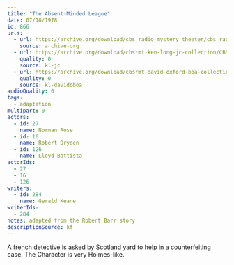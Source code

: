 ```yaml
---
title: "The Absent-Minded League"
date: 07/18/1978
id: 866
urls: 
  - url: https://archive.org/download/cbs_radio_mystery_theater/cbs_radio_mystery_theater-0851-0900.zip/cbs_radio_mystery_theater-0851-0900%2Fcbsrmt_0866_the_absent_minded_league.mp3
    source: archive-org
  - url: https://archive.org/download/cbsrmt-ken-long-jc-collection/CBSRMT - 780718 0866 Absent Minded League vbr fb2_jc.mp3
    quality: 0
    source: kl-jc
  - url: https://archive.org/download/cbsrmt-david-oxford-boa-collection/CBSRMT-780718-0866-The-Absent-Minded-League-(128-44)_WBBM-JE-{BoA}.mp3
    quality: 0
    source: kl-davidoboa
audioQuality: 0
tags: 
  - adaptation
multipart: 0
actors:  
  - id: 27
    name: Norman Rose  
  - id: 16
    name: Robert Dryden  
  - id: 126
    name: Lloyd Battista
actorIds:  
  - 27  
  - 16  
  - 126
writers:  
  - id: 284
    name: Gerald Keane
writerIds:  
  - 284
notes: adapted from the Robert Barr story
descriptionSource: kf
---
```

A french detective is asked by Scotland yard to help in a counterfeiting case. The Character is very Holmes-like.